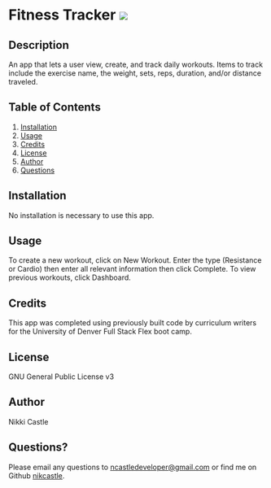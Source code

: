 # Fitness Tracker  <img src="https://img.shields.io/badge/License-GNU General Public License v3-yellow"></img>

## Description
An app that lets a user view, create, and track daily workouts. Items to track include the exercise name, the weight, sets, reps, duration, and/or distance traveled.

## Table of Contents
1. [Installation](#installation)
2. [Usage](#usage)
3. [Credits](#credits)
4. [License](#license)
5. [Author](#author)
6. [Questions](#questions)

## Installation
No installation is necessary to use this app.

## Usage
To create a new workout, click on New Workout. Enter the type (Resistance or Cardio) then enter all relevant information then click Complete. To view previous workouts, click Dashboard.

## Credits
 This app was completed using previously built code by curriculum writers for the University of Denver Full Stack Flex boot camp. 

## License
GNU General Public License v3

## Author
Nikki Castle

## Questions?
Please email any questions to [ncastledeveloper@gmail.com](mailto:ncastledeveloper@gmail.com) or find me on Github [nikcastle](https://github.com/nikcastle).
